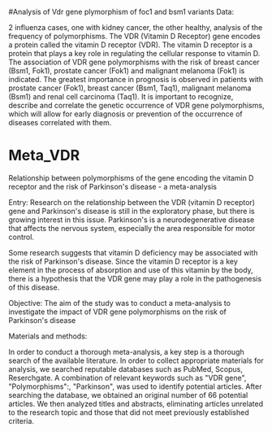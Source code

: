 #Analysis of Vdr gene plymorphism of foc1 and bsm1 variants Data:

2 influenza cases, one with kidney cancer, the other healthy, analysis of the frequency of polymorphisms.
The VDR (Vitamin D Receptor) gene encodes a protein called the vitamin D receptor (VDR). 
The vitamin D receptor is a protein that plays a key role in regulating the cellular response to vitamin D.
The association of VDR gene polymorphisms with the risk of breast cancer (Bsm1, Fok1), prostate cancer (Fok1) and malignant melanoma (Fok1) is indicated. 
The greatest importance in prognosis is observed in patients with prostate cancer (Fok1), breast cancer (Bsm1, Taq1), malignant melanoma (Bsm1) and renal cell carcinoma (Taq1). 
It is important to recognize, describe and correlate the genetic occurrence of VDR gene polymorphisms, 
which will allow for early diagnosis or prevention of the occurrence of diseases correlated with them.





# Meta_VDR


Relationship between polymorphisms of the gene encoding the vitamin D receptor and the risk of Parkinson's disease - a meta-analysis


Entry:
Research on the relationship between the VDR (vitamin D receptor) gene and Parkinson's disease is still in the exploratory phase, but there is growing interest in this issue. Parkinson's is a neurodegenerative disease that affects the nervous system, especially the area responsible for motor control.

Some research suggests that vitamin D deficiency may be associated with the risk of Parkinson's disease. Since the vitamin D receptor is a key element in the process of absorption and use of this vitamin by the body, there is a hypothesis that the VDR gene may play a role in the pathogenesis of this disease.

Objective:
The aim of the study was to conduct a meta-analysis to investigate the impact of VDR gene polymorphisms on the risk of Parkinson's disease

Materials and methods:

In order to conduct a thorough meta-analysis, a key step is a thorough search of the available literature. In order to collect appropriate materials for analysis, we searched reputable databases such as PubMed, Scopus, Reserchgate. A combination of relevant keywords such as "VDR gene", "Polymorphisms":, "Parkinson", was used to identify potential articles. After searching the database, we obtained an original number of 66 potential articles. We then analyzed titles and abstracts, eliminating articles unrelated to the research topic and those that did not meet previously established criteria.
